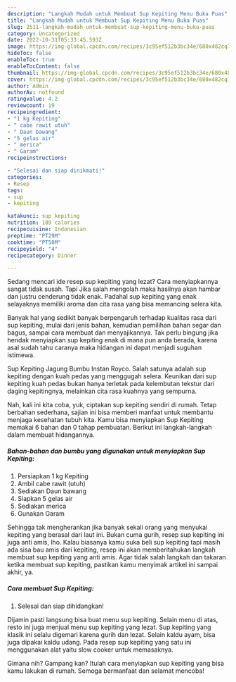 ```yaml
---
description: "Langkah Mudah untuk Membuat Sup Kepiting Menu Buka Puas"
title: "Langkah Mudah untuk Membuat Sup Kepiting Menu Buka Puas"
slug: 2511-langkah-mudah-untuk-membuat-sup-kepiting-menu-buka-puas
category: Uncategorized
date: 2022-10-31T05:33:45.593Z
image: https://img-global.cpcdn.com/recipes/3c95ef512b3bc34e/680x482cq70/sup-kepiting-foto-resep-utama.jpg
hideToc: false
enableToc: true
enableTocContent: false
thumbnail: https://img-global.cpcdn.com/recipes/3c95ef512b3bc34e/680x482cq70/sup-kepiting-foto-resep-utama.jpg
cover: https://img-global.cpcdn.com/recipes/3c95ef512b3bc34e/680x482cq70/sup-kepiting-foto-resep-utama.jpg
author: Admin
authorAv: notfound
ratingvalue: 4.2
reviewcount: 19
recipeingredient:
- "1 kg Kepiting"
- " cabe rawit utuh"
- " Daun bawang"
- "5 gelas air"
- " merica"
- " Garam"
recipeinstructions:

- "Selesai dan siap dinikmati!"
categories:
- Resep
tags:
- sup
- kepiting

katakunci: sup kepiting 
nutrition: 189 calories
recipecuisine: Indonesian
preptime: "PT29M"
cooktime: "PT58M"
recipeyield: "4"
recipecategory: Dinner

---
```



Sedang mencari ide resep sup kepiting yang lezat? Cara menyiapkannya sangat tidak susah. Tapi Jika salah mengolah maka hasilnya akan hambar dan justru cenderung tidak enak. Padahal sup kepiting yang enak selayaknya memiliki aroma dan cita rasa yang bisa memancing selera kita.


Banyak hal yang sedikit banyak berpengaruh terhadap kualitas rasa dari sup kepiting, mulai dari jenis bahan, kemudian pemilihan bahan segar dan bagus, sampai cara membuat dan menyajikannya. Tak perlu bingung jika hendak menyiapkan sup kepiting enak di mana pun anda berada, karena asal sudah tahu caranya maka hidangan ini dapat menjadi suguhan istimewa.

Sup Kepiting Jagung Bumbu Instan Royco. Salah satunya adalah sup kepiting dengan kuah pedas yang menggugah selera. Keunikan dari sup kepiting kuah pedas bukan hanya terletak pada kelembutan tekstur dari daging kepitingnya, melainkan cita rasa kuahnya yang sempurna.


Nah, kali ini kita coba, yuk, ciptakan sup kepiting sendiri di rumah. Tetap berbahan sederhana, sajian ini bisa memberi manfaat untuk membantu menjaga kesehatan tubuh kita. Kamu bisa menyiapkan Sup Kepiting memakai 6 bahan dan 0 tahap pembuatan. Berikut ini langkah-langkah dalam membuat hidangannya.

<!--inarticleads1-->

##### Bahan-bahan dan bumbu yang digunakan untuk menyiapkan Sup Kepiting:

1. Persiapkan 1 kg Kepiting
1. Ambil  cabe rawit (utuh)
1. Sediakan  Daun bawang
1. Siapkan 5 gelas air
1. Sediakan  merica
1. Gunakan  Garam


Sehingga tak mengherankan jika banyak sekali orang yang menyukai kepiting yang berasal dari laut ini. Bukan cuma gurih, resep sup kepiting ini juga anti amis, lho. Kalau biasanya kamu suka beli sup kepiting tapi masih ada sisa bau amis dari kepiting, resep ini akan memberitahukan langkah membuat sup kepiting yang anti amis. Agar tidak salah langkah dan takaran ketika membuat sup kepiting, pastikan kamu menyimak artikel ini sampai akhir, ya. 

<!--inarticleads2-->

##### Cara membuat Sup Kepiting:


1. Selesai dan siap dihidangkan!

Dijamin pasti langsung bisa buat menu sup kepiting. Selain menu di atas, resto ini juga menjual menu sup kepiting yang lezat. Sup kepiting yang klasik ini selalu digemari karena gurih dan lezat. Selain kaldu ayam, bisa juga dipakai kaldu udang. Pada resep sup kepiting yang satu ini menggunakan alat yaitu slow cooker untuk memasaknya. 

Gimana nih? Gampang kan? Itulah cara menyiapkan sup kepiting yang bisa kamu lakukan di rumah. Semoga bermanfaat dan selamat mencoba!
